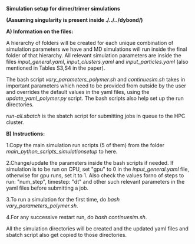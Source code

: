 **Simulation setup for dimer/trimer simulations**

**(Assuming singularity is present inside ./../../dybond/)**


**A) Information on the files:**

A hierarchy of folders will be created for each unique combination of simulation parameters we have and MD simulations will run inside the final folder of that hierarchy. All relevant simulation parameters are inside the files *input_general.yaml*, *input_clusters.yaml* and *input_particles.yaml* (also mentioned in Tables S3,S4 in the paper).

The bash script *vary_parameters_polymer.sh* and *continuesim.sh* takes in important parameters which need to be provided from outside by the user and overrides the default values in the yaml files, using the *update_yaml_polymer.py* script. The bash scripts also help set up the run directories.

*run-all.sbatch* is the sbatch script for submitting jobs in queue to the HPC cluster.


**B) Instructions:**

1.Copy the main simulation run scripts (5 of them) from the folder *main_python_scripts_simulationsetup* to here.

2.Change/update the parameters inside the bash scripts if needed. If simulation is to be run on CPU, set "gpu" to 0 in the *input_general.yaml* file, otherwise for gpu runs, set it to 1. Also check the values forno of steps to run: "num_step", timestep: "dt" and other such relevant parameters in the yaml files before submitting a job.

3.To run a simulation for the first time, do *bash vary_parameters_polymer.sh*.
  
4.For any successive restart run, do *bash continuesim.sh*.

All the simulation directories will be created and the updated yaml files and sbatch script also get copied to those directories. 


     
